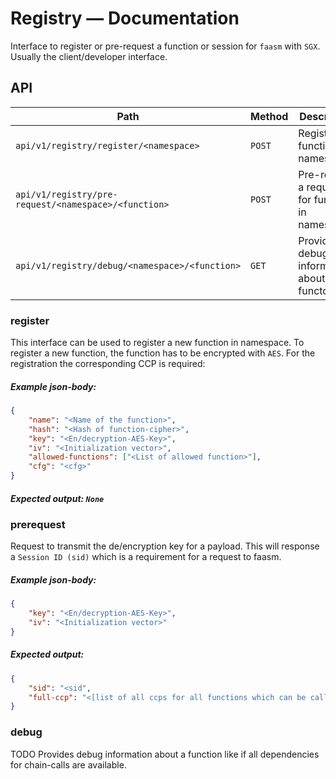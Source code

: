 # Registry &mdash; Documentation

Interface to register or pre-request a function or session for ```faasm``` with ```SGX```.  
Usually the client/developer interface.

## API

| Path | Method | Description                    |
| ------------- | ----------------------------- |----------------------------- |
| `api/v1/registry/register/<namespace>`      | ```POST```| Register a function in namespace.      |
| `api/v1/registry/pre-request/<namespace>/<function>`      |```POST```| Pre-register a  request for function in namespace.      |
| `api/v1/registry/debug/<namespace>/<function>`      |```GET```| Provides debug informations about functon.      |


### register
This interface can be used to register a new function in namespace.
To register a new function, the function has to be encrypted with ```AES```.
For the registration the corresponding CCP is required:

##### Example json-body:

```json
{	
    "name": "<Name of the function>",
    "hash": "<Hash of function-cipher>",
    "key": "<En/decryption-AES-Key>",
    "iv": "<Initialization vector>",
    "allowed-functions": ["<List of allowed function>"],
    "cfg": "<cfg>"
}
```

##### Expected output: ```None```

### prerequest
Request to transmit the de/encryption key for a payload.
This will response a ```Session ID (sid)``` which is a requirement for a request to faasm.

##### Example json-body:

```json
{
    "key": "<En/decryption-AES-Key>",
    "iv": "<Initialization vector>"
}
```

##### Expected output:

```json
{
    "sid": "<sid",
    "full-ccp": "<[list of all ccps for all functions which can be called]>"
}
```

### debug
TODO 
Provides debug information about a function like if all dependencies for chain-calls are available.
